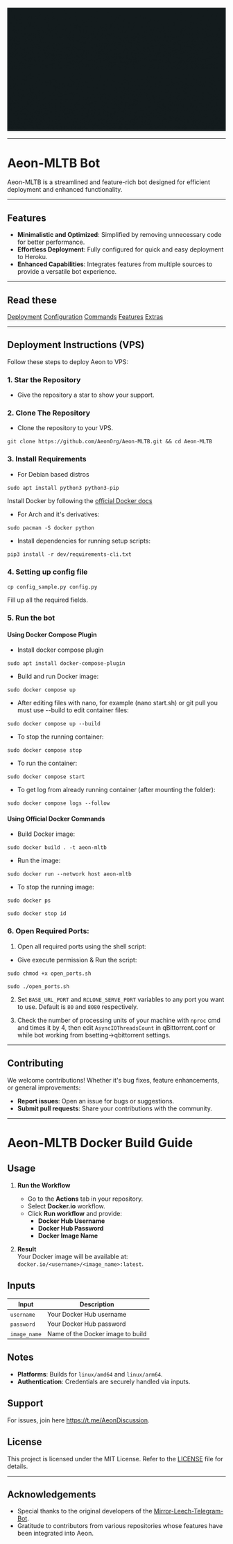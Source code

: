 ![](https://github.com/5hojib/5hojib/raw/main/images/Aeon-MLTB.gif)

---

# Aeon-MLTB Bot

Aeon-MLTB is a streamlined and feature-rich bot designed for efficient deployment and enhanced functionality.

---

## Features

- **Minimalistic and Optimized**: Simplified by removing unnecessary code for better performance.
- **Effortless Deployment**: Fully configured for quick and easy deployment to Heroku.
- **Enhanced Capabilities**: Integrates features from multiple sources to provide a versatile bot experience.

---

## Read these

[Deployment](https://github.com/AeonOrg/Aeon-MLTB/blob/beta/docs/DEPLOYMENT.md)
[Configuration](https://github.com/AeonOrg/Aeon-MLTB/blob/beta/docs/CONFIGURATIONS.md)
[Commands](https://github.com/AeonOrg/Aeon-MLTB/blob/beta/docs/COMMANDS.md)
[Features](https://github.com/AeonOrg/Aeon-MLTB/blob/beta/docs/FEATURES.md)
[Extras](https://github.com/AeonOrg/Aeon-MLTB/blob/beta/docs/EXTRAS.md)

---

## Deployment Instructions (VPS)

Follow these steps to deploy Aeon to VPS:

### 1. Star the Repository
- Give the repository a star to show your support.

### 2. Clone The Repository
- Clone the repository to your VPS.

```
git clone https://github.com/AeonOrg/Aeon-MLTB.git && cd Aeon-MLTB
```

### 3. Install Requirements

- For Debian based distros

```
sudo apt install python3 python3-pip
```

Install Docker by following the [official Docker docs](https://docs.docker.com/engine/install/debian/)

- For Arch and it's derivatives:

```
sudo pacman -S docker python
```

- Install dependencies for running setup scripts:

```
pip3 install -r dev/requirements-cli.txt
```

### 4. Setting up config file

```
cp config_sample.py config.py
```

Fill up all the required fields.


### 5. Run the bot

#### Using Docker Compose Plugin

- Install docker compose plugin

```
sudo apt install docker-compose-plugin
```

- Build and run Docker image:

```
sudo docker compose up
```

- After editing files with nano, for example (nano start.sh) or git pull you must use --build to edit container files:

```
sudo docker compose up --build
```

- To stop the running container:

```
sudo docker compose stop
```

- To run the container:

```
sudo docker compose start
```

- To get log from already running container (after mounting the folder):

```
sudo docker compose logs --follow
```

#### Using Official Docker Commands

- Build Docker image:

```
sudo docker build . -t aeon-mltb
```

- Run the image:

```
sudo docker run --network host aeon-mltb
```

- To stop the running image:

```
sudo docker ps
```

```
sudo docker stop id
```

### 6. Open Required Ports:

1. Open all required ports using the shell script:

- Give execute permission & Run the script:

```
sudo chmod +x open_ports.sh
```

```
sudo ./open_ports.sh
```

2. Set `BASE_URL_PORT` and `RCLONE_SERVE_PORT` variables to any port you want to use. Default is `80` and `8080`
   respectively.

3. Check the number of processing units of your machine with `nproc` cmd and times it by 4, then
   edit `AsyncIOThreadsCount` in qBittorrent.conf or while bot working from bsetting->qbittorrent settings.

---

## Contributing

We welcome contributions! Whether it's bug fixes, feature enhancements, or general improvements:
- **Report issues**: Open an issue for bugs or suggestions.
- **Submit pull requests**: Share your contributions with the community.

---

# Aeon-MLTB Docker Build Guide

## Usage

1. **Run the Workflow**  
   - Go to the **Actions** tab in your repository.
   - Select **Docker.io** workflow.
   - Click **Run workflow** and provide:
     - **Docker Hub Username**
     - **Docker Hub Password**
     - **Docker Image Name**

2. **Result**  
   Your Docker image will be available at:  
   `docker.io/<username>/<image_name>:latest`.

## Inputs

| Input        | Description                        |
|--------------|------------------------------------|
| `username`   | Your Docker Hub username           |
| `password`   | Your Docker Hub password           |
| `image_name` | Name of the Docker image to build  |

## Notes

- **Platforms**: Builds for `linux/amd64` and `linux/arm64`.
- **Authentication**: Credentials are securely handled via inputs.

## Support

For issues, join here https://t.me/AeonDiscussion.


## License

This project is licensed under the MIT License. Refer to the [LICENSE](LICENSE) file for details.

---

## Acknowledgements

- Special thanks to the original developers of the [Mirror-Leech-Telegram-Bot](https://github.com/anasty17/mirror-leech-telegram-bot).
- Gratitude to contributors from various repositories whose features have been integrated into Aeon.
